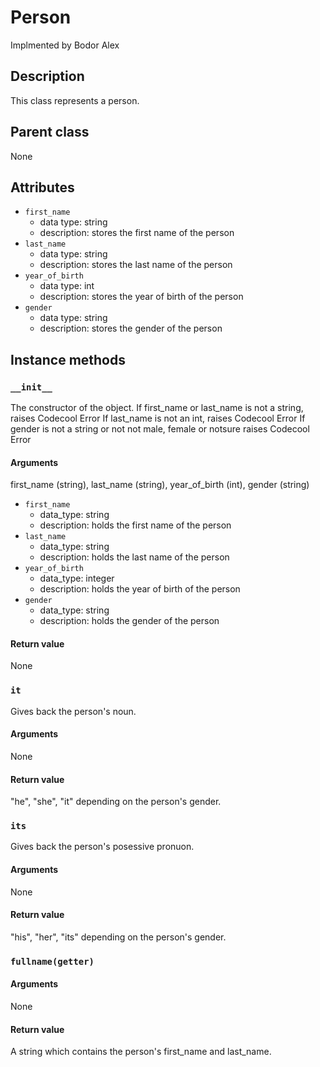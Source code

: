 # Person

Implmented by Bodor Alex

## Description
This class represents a person.

## Parent class
None

## Attributes

* ```first_name```
  * data type: string
  * description: stores the first name of the person
* ```last_name```
  * data type: string
  * description: stores the last name of the person
* ```year_of_birth```
   * data type: int
   * description: stores the year of birth of the person
* ```gender```
  * data type: string
  * description: stores the gender of the person



## Instance methods

### ```__init__```
The constructor of the object.
If first_name or last_name is not a string, raises Codecool Error 
If last_name is not an int, raises Codecool Error
If gender is not a string or not not male, female or notsure raises Codecool Error


#### Arguments

first_name (string), last_name (string), year_of_birth (int), gender (string)
* ```first_name```
  * data_type: string
  * description: holds the first name of the person
* ```last_name```
  * data_type: string
  * description: holds the last name of the person
* ```year_of_birth```
  * data_type: integer
  * description: holds the year of birth of the person
* ```gender```
  * data_type: string
  * description: holds the gender of the person


#### Return value
None


### ```it```

Gives back the person's noun.

#### Arguments

None

#### Return value

"he", "she", "it" depending on the person's gender.


### ```its```

Gives back the person's posessive pronuon.

#### Arguments

None

#### Return value

"his", "her", "its" depending on the person's gender.



### ```fullname(getter)```

#### Arguments

None

#### Return value
A string which contains the person's first_name and last_name.